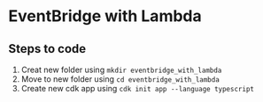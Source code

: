 # EventBridge with Lambda

## Steps to code

1. Creat new folder using `mkdir eventbridge_with_lambda`
2. Move to new folder using `cd eventbridge_with_lambda`
3. Create new cdk app using `cdk init app --language typescript`
